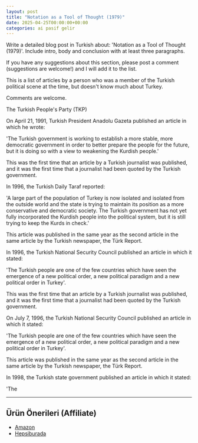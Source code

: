 ```yaml
---
layout: post
title: "Notation as a Tool of Thought (1979)"
date: 2025-04-25T00:00:00+00:00
categories: ai pasif gelir
---
```


Write a detailed blog post in Turkish about: 'Notation as a Tool of Thought (1979)'. Include intro, body and conclusion with at least three paragraphs.

If you have any suggestions about this section, please post a comment (suggestions are welcome!) and I will add it to the list.

This is a list of articles by a person who was a member of the Turkish political scene at the time, but doesn't know much about Turkey.

Comments are welcome.

The Turkish People's Party (TKP)

On April 21, 1991, Turkish President Anadolu Gazeta published an article in which he wrote:

'The Turkish government is working to establish a more stable, more democratic government in order to better prepare the people for the future, but it is doing so with a view to weakening the Kurdish people.'

This was the first time that an article by a Turkish journalist was published, and it was the first time that a journalist had been quoted by the Turkish government.

In 1996, the Turkish Daily Taraf reported:

'A large part of the population of Turkey is now isolated and isolated from the outside world and the state is trying to maintain its position as a more conservative and democratic society. The Turkish government has not yet fully incorporated the Kurdish people into the political system, but it is still trying to keep the Kurds in check.'

This article was published in the same year as the second article in the same article by the Turkish newspaper, the Türk Report.

In 1996, the Turkish National Security Council published an article in which it stated:

'The Turkish people are one of the few countries which have seen the emergence of a new political order, a new political paradigm and a new political order in Turkey'.

This was the first time that an article by a Turkish journalist was published, and it was the first time that a journalist had been quoted by the Turkish government.

On July 7, 1996, the Turkish National Security Council published an article in which it stated:

'The Turkish people are one of the few countries which have seen the emergence of a new political order, a new political paradigm and a new political order in Turkey'.

This article was published in the same year as the second article in the same article by the Turkish newspaper, the Türk Report.

In 1998, the Turkish state government published an article in which it stated:

'The


---
## Ürün Önerileri (Affiliate)
- [Amazon](https://www.amazon.com/dp/?tag=YOUR_AMAZON_TAG)
- [Hepsiburada](https://www.hepsiburada.com/?tag=YOUR_HEPSIBURADA_TAG)
